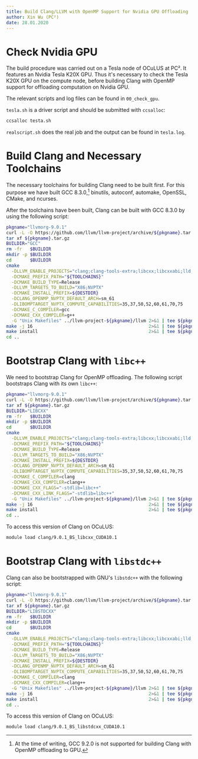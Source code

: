 ```yaml
---
title: Build Clang/LLVM with OpenMP Support for Nvidia GPU Offloading
author: Xin Wu (PC²)
date: 28.01.2020
---
```


# Check Nvidia GPU

The build procedure was carried out on a Tesla node of OCuLUS at PC². It
features an Nvidia Tesla K20X GPU. Thus it's necessary to check the Tesla K20X
GPU on the compute node, before building Clang with OpenMP support for offloading
computation on Nvidia GPU.

The relevant scripts and log files can be found in `00_check_gpu`.

`tesla.sh` is a driver script and should be submitted with `ccsalloc`:

```bash
ccsalloc testa.sh
```

`realscript.sh` does the real job and the output can be found in `tesla.log`.

# Build Clang and Necessary Toolchains

The necessary toolchains for building Clang need to be built first. For this
purpose we have built GCC 8.3.0,[^gcc830] binutils, autoconf, automake, OpenSSL,
CMake, and ncurses.

[^gcc830]: At the time of writing, GCC 9.2.0 is not supported for building Clang
  with OpenMP offloading to GPU.

After the toolchains have been built, Clang can be built with GCC 8.3.0 by using
the following script:

```bash
pkgname="llvmorg-9.0.1"
curl -L -O https://github.com/llvm/llvm-project/archive/${pkgname}.tar.gz
tar xf ${pkgname}.tar.gz
BUILDIR="GCC"
rm -fr   $BUILDIR
mkdir -p $BUILDIR
cd       $BUILDIR
cmake                                                                          \
  -DLLVM_ENABLE_PROJECTS="clang;clang-tools-extra;libcxx;libcxxabi;lld;openmp" \
  -DCMAKE_PREFIX_PATH="${TOOLCHAINS}"                                          \
  -DCMAKE_BUILD_TYPE=Release                                                   \
  -DLLVM_TARGETS_TO_BUILD="X86;NVPTX"                                          \
  -DCMAKE_INSTALL_PREFIX=${DESTDIR}                                            \
  -DCLANG_OPENMP_NVPTX_DEFAULT_ARCH=sm_61                                      \
  -DLIBOMPTARGET_NVPTX_COMPUTE_CAPABILITIES=35,37,50,52,60,61,70,75            \
  -DCMAKE_C_COMPILER=gcc                                                       \
  -DCMAKE_CXX_COMPILER=g++                                                     \
  -G "Unix Makefiles" ../llvm-project-${pkgname}/llvm 2>&1 | tee ${pkgname}.${BUILDIR}.cmak.logfile
make -j 16                                            2>&1 | tee ${pkgname}.${BUILDIR}.make.logfile
make install                                          2>&1 | tee ${pkgname}.${BUILDIR}.inst.logfile
cd ..
```

# Bootstrap Clang with `libc++`

We need to bootstrap Clang for OpenMP offloading. The following script
bootstraps Clang with its own `libc++`:

```bash
pkgname="llvmorg-9.0.1"
curl -L -O https://github.com/llvm/llvm-project/archive/${pkgname}.tar.gz
tar xf ${pkgname}.tar.gz
BUILDIR="LIBCXX"
rm -fr   $BUILDIR
mkdir -p $BUILDIR
cd       $BUILDIR
cmake                                                                          \
  -DLLVM_ENABLE_PROJECTS="clang;clang-tools-extra;libcxx;libcxxabi;lld;openmp" \
  -DCMAKE_PREFIX_PATH="${TOOLCHAINS}"                                          \
  -DCMAKE_BUILD_TYPE=Release                                                   \
  -DLLVM_TARGETS_TO_BUILD="X86;NVPTX"                                          \
  -DCMAKE_INSTALL_PREFIX=${DESTDIR}                                            \
  -DCLANG_OPENMP_NVPTX_DEFAULT_ARCH=sm_61                                      \
  -DLIBOMPTARGET_NVPTX_COMPUTE_CAPABILITIES=35,37,50,52,60,61,70,75            \
  -DCMAKE_C_COMPILER=clang                                                     \
  -DCMAKE_CXX_COMPILER=clang++                                                 \
  -DCMAKE_CXX_FLAGS="-stdlib=libc++"                                           \
  -DCMAKE_CXX_LINK_FLAGS="-stdlib=libc++"                                      \
  -G "Unix Makefiles" ../llvm-project-${pkgname}/llvm 2>&1 | tee ${pkgname}.${BUILDIR}.cmak.logfile
make -j 16                                            2>&1 | tee ${pkgname}.${BUILDIR}.make.logfile
make install                                          2>&1 | tee ${pkgname}.${BUILDIR}.inst.logfile
cd ..
```

To access this version of Clang on OCuLUS:

```bash
module load clang/9.0.1_BS_libcxx_CUDA10.1
```

# Bootstrap Clang with `libstdc++`

Clang can also be bootstrapped with GNU's `libstdc++` with the following script:

```bash
pkgname="llvmorg-9.0.1"
curl -L -O https://github.com/llvm/llvm-project/archive/${pkgname}.tar.gz
tar xf ${pkgname}.tar.gz
BUILDIR="LIBSTDCXX"
rm -fr   $BUILDIR
mkdir -p $BUILDIR
cd       $BUILDIR
cmake                                                                          \
  -DLLVM_ENABLE_PROJECTS="clang;clang-tools-extra;libcxx;libcxxabi;lld;openmp" \
  -DCMAKE_PREFIX_PATH="${TOOLCHAINS}"                                          \
  -DCMAKE_BUILD_TYPE=Release                                                   \
  -DLLVM_TARGETS_TO_BUILD="X86;NVPTX"                                          \
  -DCMAKE_INSTALL_PREFIX=${DESTDIR}                                            \
  -DCLANG_OPENMP_NVPTX_DEFAULT_ARCH=sm_61                                      \
  -DLIBOMPTARGET_NVPTX_COMPUTE_CAPABILITIES=35,37,50,52,60,61,70,75            \
  -DCMAKE_C_COMPILER=clang                                                     \
  -DCMAKE_CXX_COMPILER=clang++                                                 \
  -G "Unix Makefiles" ../llvm-project-${pkgname}/llvm 2>&1 | tee ${pkgname}.${BUILDIR}.cmak.logfile
make -j 16                                            2>&1 | tee ${pkgname}.${BUILDIR}.make.logfile
make install                                          2>&1 | tee ${pkgname}.${BUILDIR}.inst.logfile
cd ..
```

To access this version of Clang on OCuLUS:

```bash
module load clang/9.0.1_BS_libstdcxx_CUDA10.1
```

